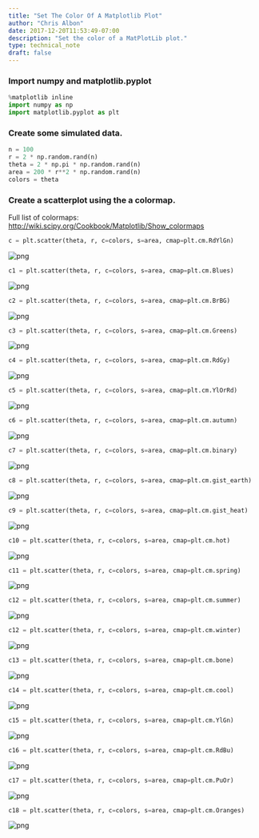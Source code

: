 ```yaml
---
title: "Set The Color Of A Matplotlib Plot"
author: "Chris Albon"
date: 2017-12-20T11:53:49-07:00
description: "Set the color of a MatPlotLib plot."
type: technical_note
draft: false
---
```

### Import numpy and matplotlib.pyplot


```python
%matplotlib inline
import numpy as np
import matplotlib.pyplot as plt
```

### Create some simulated data.


```python
n = 100
r = 2 * np.random.rand(n)
theta = 2 * np.pi * np.random.rand(n)
area = 200 * r**2 * np.random.rand(n)
colors = theta
```

### Create a scatterplot using the a colormap.
Full list of colormaps: http://wiki.scipy.org/Cookbook/Matplotlib/Show_colormaps


```python
c = plt.scatter(theta, r, c=colors, s=area, cmap=plt.cm.RdYlGn)
```


![png](set_the_color_of_a_matplotlib_files/set_the_color_of_a_matplotlib_6_0.png)



```python
c1 = plt.scatter(theta, r, c=colors, s=area, cmap=plt.cm.Blues)
```


![png](set_the_color_of_a_matplotlib_files/set_the_color_of_a_matplotlib_7_0.png)



```python
c2 = plt.scatter(theta, r, c=colors, s=area, cmap=plt.cm.BrBG)
```


![png](set_the_color_of_a_matplotlib_files/set_the_color_of_a_matplotlib_8_0.png)



```python
c3 = plt.scatter(theta, r, c=colors, s=area, cmap=plt.cm.Greens)
```


![png](set_the_color_of_a_matplotlib_files/set_the_color_of_a_matplotlib_9_0.png)



```python
c4 = plt.scatter(theta, r, c=colors, s=area, cmap=plt.cm.RdGy)
```


![png](set_the_color_of_a_matplotlib_files/set_the_color_of_a_matplotlib_10_0.png)



```python
c5 = plt.scatter(theta, r, c=colors, s=area, cmap=plt.cm.YlOrRd)
```


![png](set_the_color_of_a_matplotlib_files/set_the_color_of_a_matplotlib_11_0.png)



```python
c6 = plt.scatter(theta, r, c=colors, s=area, cmap=plt.cm.autumn)
```


![png](set_the_color_of_a_matplotlib_files/set_the_color_of_a_matplotlib_12_0.png)



```python
c7 = plt.scatter(theta, r, c=colors, s=area, cmap=plt.cm.binary)
```


![png](set_the_color_of_a_matplotlib_files/set_the_color_of_a_matplotlib_13_0.png)



```python
c8 = plt.scatter(theta, r, c=colors, s=area, cmap=plt.cm.gist_earth)
```


![png](set_the_color_of_a_matplotlib_files/set_the_color_of_a_matplotlib_14_0.png)



```python
c9 = plt.scatter(theta, r, c=colors, s=area, cmap=plt.cm.gist_heat)
```


![png](set_the_color_of_a_matplotlib_files/set_the_color_of_a_matplotlib_15_0.png)



```python
c10 = plt.scatter(theta, r, c=colors, s=area, cmap=plt.cm.hot)
```


![png](set_the_color_of_a_matplotlib_files/set_the_color_of_a_matplotlib_16_0.png)



```python
c11 = plt.scatter(theta, r, c=colors, s=area, cmap=plt.cm.spring)
```


![png](set_the_color_of_a_matplotlib_files/set_the_color_of_a_matplotlib_17_0.png)



```python
c12 = plt.scatter(theta, r, c=colors, s=area, cmap=plt.cm.summer)
```


![png](set_the_color_of_a_matplotlib_files/set_the_color_of_a_matplotlib_18_0.png)



```python
c12 = plt.scatter(theta, r, c=colors, s=area, cmap=plt.cm.winter)
```


![png](set_the_color_of_a_matplotlib_files/set_the_color_of_a_matplotlib_19_0.png)



```python
c13 = plt.scatter(theta, r, c=colors, s=area, cmap=plt.cm.bone)
```


![png](set_the_color_of_a_matplotlib_files/set_the_color_of_a_matplotlib_20_0.png)



```python
c14 = plt.scatter(theta, r, c=colors, s=area, cmap=plt.cm.cool)
```


![png](set_the_color_of_a_matplotlib_files/set_the_color_of_a_matplotlib_21_0.png)



```python
c15 = plt.scatter(theta, r, c=colors, s=area, cmap=plt.cm.YlGn)
```


![png](set_the_color_of_a_matplotlib_files/set_the_color_of_a_matplotlib_22_0.png)



```python
c16 = plt.scatter(theta, r, c=colors, s=area, cmap=plt.cm.RdBu)
```


![png](set_the_color_of_a_matplotlib_files/set_the_color_of_a_matplotlib_23_0.png)



```python
c17 = plt.scatter(theta, r, c=colors, s=area, cmap=plt.cm.PuOr)
```


![png](set_the_color_of_a_matplotlib_files/set_the_color_of_a_matplotlib_24_0.png)



```python
c18 = plt.scatter(theta, r, c=colors, s=area, cmap=plt.cm.Oranges)
```


![png](set_the_color_of_a_matplotlib_files/set_the_color_of_a_matplotlib_25_0.png)


